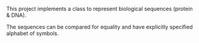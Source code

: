 This project implements a class to represent biological sequences (protein & DNA).

The sequences can be compared for equality and have explicitly specified alphabet of symbols.